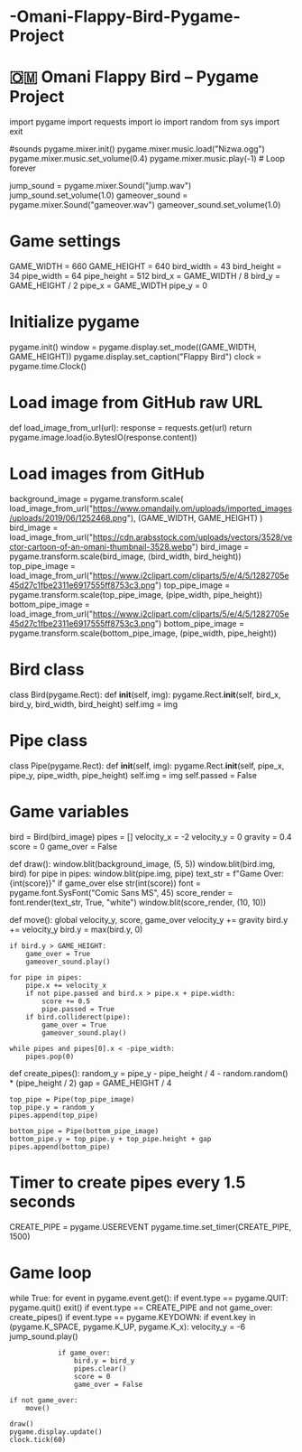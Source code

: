 # -Omani-Flappy-Bird-Pygame-Project
# 🇴🇲 Omani Flappy Bird – Pygame Project

import pygame
import requests
import io
import random
from sys import exit

#sounds
pygame.mixer.init()
pygame.mixer.music.load("Nizwa.ogg")
pygame.mixer.music.set_volume(0.4)
pygame.mixer.music.play(-1)  # Loop forever

jump_sound = pygame.mixer.Sound("jump.wav")
jump_sound.set_volume(1.0)
gameover_sound = pygame.mixer.Sound("gameover.wav")
gameover_sound.set_volume(1.0)







# Game settings
GAME_WIDTH = 660
GAME_HEIGHT = 640
bird_width = 43
bird_height = 34
pipe_width = 64
pipe_height = 512
bird_x = GAME_WIDTH / 8
bird_y = GAME_HEIGHT / 2
pipe_x = GAME_WIDTH
pipe_y = 0

# Initialize pygame
pygame.init()
window = pygame.display.set_mode((GAME_WIDTH, GAME_HEIGHT))
pygame.display.set_caption("Flappy Bird")
clock = pygame.time.Clock()

# Load image from GitHub raw URL
def load_image_from_url(url):
    response = requests.get(url)
    return pygame.image.load(io.BytesIO(response.content))

# Load images from GitHub
background_image = pygame.transform.scale(
    load_image_from_url("https://www.omandaily.om/uploads/imported_images/uploads/2019/06/1252468.png"),
    (GAME_WIDTH, GAME_HEIGHT)
)
bird_image = load_image_from_url("https://cdn.arabsstock.com/uploads/vectors/3528/vector-cartoon-of-an-omani-thumbnail-3528.webp")
bird_image = pygame.transform.scale(bird_image, (bird_width, bird_height))
top_pipe_image = load_image_from_url("https://www.i2clipart.com/cliparts/5/e/4/5/1282705e45d27c1fbe2311e6917555ff8753c3.png")
top_pipe_image = pygame.transform.scale(top_pipe_image, (pipe_width, pipe_height))
bottom_pipe_image = load_image_from_url("https://www.i2clipart.com/cliparts/5/e/4/5/1282705e45d27c1fbe2311e6917555ff8753c3.png")
bottom_pipe_image = pygame.transform.scale(bottom_pipe_image, (pipe_width, pipe_height))

# Bird class
class Bird(pygame.Rect):
    def __init__(self, img):
        pygame.Rect.__init__(self, bird_x, bird_y, bird_width, bird_height)
        self.img = img

# Pipe class
class Pipe(pygame.Rect):
    def __init__(self, img):
        pygame.Rect.__init__(self, pipe_x, pipe_y, pipe_width, pipe_height)
        self.img = img
        self.passed = False

# Game variables
bird = Bird(bird_image)
pipes = []
velocity_x = -2
velocity_y = 0
gravity = 0.4
score = 0
game_over = False

def draw():
    window.blit(background_image, (5, 5))
    window.blit(bird.img, bird)
    for pipe in pipes:
        window.blit(pipe.img, pipe)
    text_str = f"Game Over: {int(score)}" if game_over else str(int(score))
    font = pygame.font.SysFont("Comic Sans MS", 45)
    score_render = font.render(text_str, True, "white")
    window.blit(score_render, (10, 10))

def move():
    global velocity_y, score, game_over
    velocity_y += gravity
    bird.y += velocity_y
    bird.y = max(bird.y, 0)

    if bird.y > GAME_HEIGHT:
        game_over = True
        gameover_sound.play()

    for pipe in pipes:
        pipe.x += velocity_x
        if not pipe.passed and bird.x > pipe.x + pipe.width:
            score += 0.5
            pipe.passed = True
        if bird.colliderect(pipe):
            game_over = True
            gameover_sound.play()

    while pipes and pipes[0].x < -pipe_width:
        pipes.pop(0)

def create_pipes():
    random_y = pipe_y - pipe_height / 4 - random.random() * (pipe_height / 2)
    gap = GAME_HEIGHT / 4

    top_pipe = Pipe(top_pipe_image)
    top_pipe.y = random_y
    pipes.append(top_pipe)

    bottom_pipe = Pipe(bottom_pipe_image)
    bottom_pipe.y = top_pipe.y + top_pipe.height + gap
    pipes.append(bottom_pipe)

# Timer to create pipes every 1.5 seconds
CREATE_PIPE = pygame.USEREVENT
pygame.time.set_timer(CREATE_PIPE, 1500)

# Game loop
while True:
    for event in pygame.event.get():
        if event.type == pygame.QUIT:
            pygame.quit()
            exit()
        if event.type == CREATE_PIPE and not game_over:
            create_pipes()
        if event.type == pygame.KEYDOWN:
            if event.key in (pygame.K_SPACE, pygame.K_UP, pygame.K_x):
                velocity_y = -6
                jump_sound.play()

                if game_over:
                    bird.y = bird_y
                    pipes.clear()
                    score = 0
                    game_over = False

    if not game_over:
        move()

    draw()
    pygame.display.update()
    clock.tick(60)

